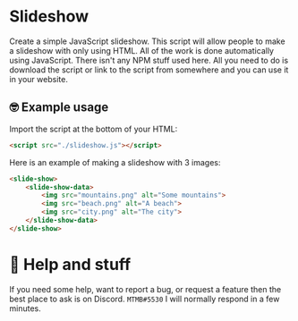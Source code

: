 # **Slideshow**
Create a simple JavaScript slideshow. This script will allow people to make a slideshow with only using HTML. All of the work is done automatically using JavaScript. There isn't any NPM stuff used here. All you need to do is download the script or link to the script from somewhere and you can use it in your website.

## 🤓 Example usage
Import the script at the bottom of your HTML:
```html
<script src="./slideshow.js"></script>
```

Here is an example of making a slideshow with 3 images:
```html
<slide-show>
    <slide-show-data>
        <img src="mountains.png" alt="Some mountains">
        <img src="beach.png" alt="A beach">
        <img src="city.png" alt="The city">
    </slide-show-data>
</slide-show>
```

# 🥱 Help and stuff
If you need some help, want to report a bug, or request a feature then the best place to ask is on Discord. `MTMB#5530` I will normally respond in a few minutes.